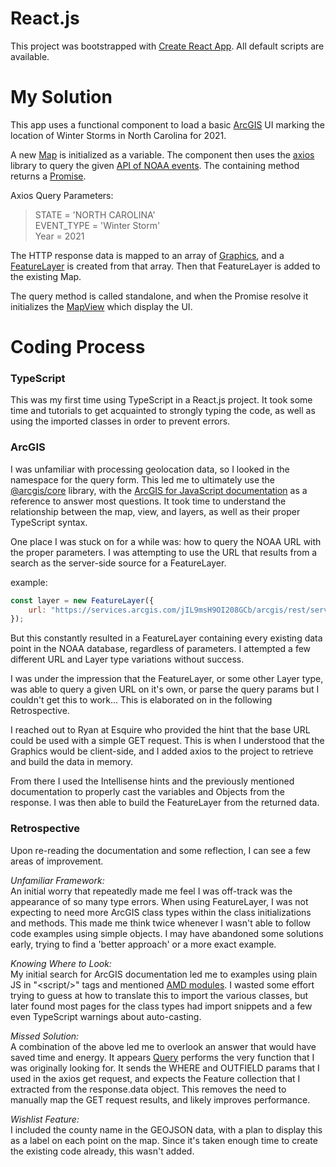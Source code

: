 # React.js

This project was bootstrapped with [Create React App](https://github.com/facebook/create-react-app). All default scripts are available.

# My Solution

This app uses a functional component to load a basic [ArcGIS](https://developers.arcgis.com/documentation/) UI marking the location of Winter Storms in North Carolina for 2021.

A new [Map](https://developers.arcgis.com/javascript/latest/api-reference/esri-Map.html) is initialized as a variable. The component then uses the [axios](https://www.npmjs.com/package/axios) library to query the given [API of NOAA events](https://services.arcgis.com/jIL9msH9OI208GCb/arcgis/rest/services/NOAA_Storm_Events_Database_view/FeatureServer/0/query). The containing method returns a [Promise](https://developer.mozilla.org/en-US/docs/Web/JavaScript/Reference/Global_Objects/Promise).

Axios Query Parameters:

> STATE = 'NORTH CAROLINA'  
> EVENT_TYPE = 'Winter Storm'  
> Year = 2021

The HTTP response data is mapped to an array of [Graphics](https://developers.arcgis.com/javascript/latest/api-reference/esri-Graphic.html), and a [FeatureLayer](https://developers.arcgis.com/javascript/latest/api-reference/esri-layers-FeatureLayer.html) is created from that array. Then that FeatureLayer is added to the existing Map.

The query method is called standalone, and when the Promise resolve it initializes the [MapView](https://developers.arcgis.com/javascript/latest/api-reference/esri-views-MapView.html) which display the UI.

# Coding Process

### **TypeScript**

This was my first time using TypeScript in a React.js project. It took some time and tutorials to get acquainted to strongly typing the code, as well as using the imported classes in order to prevent errors.

### **ArcGIS**

I was unfamiliar with processing geolocation data, so I looked in the namespace for the query form. This led me to ultimately use the [@arcgis/core](https://www.npmjs.com/package/@arcgis/core) library, with the [ArcGIS for JavaScript documentation](https://developers.arcgis.com/javascript/latest/) as a reference to answer most questions. It took time to understand the relationship between the map, view, and layers, as well as their proper TypeScript syntax.

One place I was stuck on for a while was: how to query the NOAA URL with the proper parameters. I was attempting to use the URL that results from a search as the server-side source for a FeatureLayer.

example:

```js
const layer = new FeatureLayer({
	url: "https://services.arcgis.com/jIL9msH9OI208GCb/arcgis/rest/services/NOAA_Storm_Events_Database_view/FeatureServer/0/query?where=STATE+%3D+%27NORTH+CAROLINA%27+AND+YEAR+%3D+2021+and+EVENT_TYPE+%3D+%27Winter+Storm%27"
});
```

But this constantly resulted in a FeatureLayer containing every existing data point in the NOAA database, regardless of parameters. I attempted a few different URL and Layer type variations without success.

I was under the impression that the FeatureLayer, or some other Layer type, was able to query a given URL on it's own, or parse the query params but I couldn't get this to work... This is elaborated on in the following Retrospective.

I reached out to Ryan at Esquire who provided the hint that the base URL could be used with a simple GET request. This is when I understood that the Graphics would be client-side, and I added axios to the project to retrieve and build the data in memory.

From there I used the Intellisense hints and the previously mentioned documentation to properly cast the variables and Objects from the response. I was then able to build the FeatureLayer from the returned data.

### **Retrospective**

Upon re-reading the documentation and some reflection, I can see a few areas of improvement.

_Unfamiliar Framework:_  
An initial worry that repeatedly made me feel I was off-track was the appearance of so many type errors. When using FeatureLayer, I was not expecting to need more ArcGIS class types within the class initializations and methods. This made me think twice whenever I wasn't able to follow code examples using simple objects. I may have abandoned some solutions early, trying to find a 'better approach' or a more exact example.

_Knowing Where to Look:_  
My initial search for ArcGIS documentation led me to examples using plain JS in "\<script/>" tags and mentioned [AMD modules](https://dojotoolkit.org/documentation/tutorials/1.10/modules/index.html). I wasted some effort trying to guess at how to translate this to import the various classes, but later found most pages for the class types had import snippets and a few even TypeScript warnings about auto-casting.

_Missed Solution:_  
A combination of the above led me to overlook an answer that would have saved time and energy. It appears [Query](https://developers.arcgis.com/javascript/latest/api-reference/esri-rest-support-Query.html) performs the very function that I was originally looking for. It sends the WHERE and OUTFIELD params that I used in the axios get request, and expects the Feature collection that I extracted from the response.data object. This removes the need to manually map the GET request results, and likely improves performance.

_Wishlist Feature:_  
I included the county name in the GEOJSON data, with a plan to display this as a label on each point on the map. Since it's taken enough time to create the existing code already, this wasn't added.
